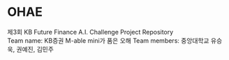 # OHAE
제3회 KB Future Finance A.I. Challenge Project Repository   
Team name: KB증권 M-able mini가 품은 오해
Team members: 중앙대학교 유승욱, 권예진, 김민주
